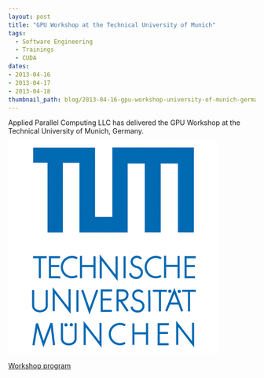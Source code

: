 ```yaml
---
layout: post
title: "GPU Workshop at the Technical University of Munich"
tags:
  - Software Engineering
  - Trainings
  - CUDA
dates:
- 2013-04-16
- 2013-04-17
- 2013-04-18
thumbnail_path: blog/2013-04-16-gpu-workshop-university-of-munich-germany/tum_logo.gif
---
```


Applied Parallel Computing LLC has delivered the GPU Workshop at the Technical University of Munich, Germany.

![alt text](\assets\img\blog\2013-04-16-gpu-workshop-university-of-munich-germany\tum_logo.gif "Logo Title Text 1")

[Workshop program](\assets\img\blog\2013-04-16-gpu-workshop-university-of-munich-germany\Munich_April2013.pdf)
